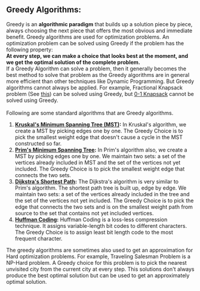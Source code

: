 ## Greedy Algorithms: 

Greedy is an __algorithmic paradigm__ that builds up a solution piece by piece, always choosing the next piece that offers the most obvious and immediate benefit. Greedy algorithms are used for optimization problems. An optimization problem can be solved using Greedy if the problem has the following property: 
<br/>
__At every step, we can make a choice that looks best at the moment, and we get the optimal solution of the complete problem.__
<br/>
If a Greedy Algorithm can solve a problem, then it generally becomes the best method to solve that problem as the Greedy algorithms are in general more efficient than other techniques like Dynamic Programming. 
But Greedy algorithms cannot always be applied. For example, Fractional Knapsack problem (See [this](http://www.cs.binghamton.edu/~dima/cs333/knapsack.ppt)) can be solved using Greedy,
but [0-1 Knapsack](https://www.geeksforgeeks.org/0-1-knapsack-problem-dp-10/) cannot be solved using Greedy.
<br/><br/>
Following are some standard algorithms that are Greedy algorithms.
1) __[Kruskal's Minimum Spanning Tree (MST)](https://www.geeksforgeeks.org/kruskals-minimum-spanning-tree-algorithm-greedy-algo-2/):__ In Kruskal's algorithm, we create a MST by picking edges one by one. The Greedy Choice is to pick the smallest weight edge that doesn't cause a cycle in the MST constructed so far.<br/>
2) __[Prim's Minimum Spanning Tree](https://www.geeksforgeeks.org/prims-algorithm-using-priority_queue-stl/):__ In Prim's algorithm also, we create a MST by picking edges one by one. We maintain two sets: a set of the vertices already included in MST and the set of the vertices not yet included. The Greedy Choice is to pick the smallest weight edge that connects the two sets.<br/>
3) __[Dijkstra's Shortest Path](https://www.geeksforgeeks.org/dijkstras-shortest-path-algorithm-greedy-algo-7/):__ The Dijkstra's algorithm is very similar to Prim's algorithm. The shortest path tree is built up, edge by edge. We maintain two sets: a set of the vertices already included in the tree and the set of the vertices not yet included. The Greedy Choice is to pick the edge that connects the two sets and is on the smallest weight path from source to the set that contains not yet included vertices.<br/>
4) __[Huffman Coding](https://www.geeksforgeeks.org/huffman-coding-greedy-algo-3/):__ Huffman Coding is a loss-less compression technique. It assigns variable-length bit codes to different characters. The Greedy Choice is to assign least bit length code to the most frequent character.<br/>

The greedy algorithms are sometimes also used to get an approximation for Hard optimization problems. For example, Traveling Salesman Problem is a NP-Hard problem. A Greedy choice for this problem is to pick the nearest unvisited city from the current city at every step. This solutions don't always produce the best optimal solution but can be used to get an approximately optimal solution.
